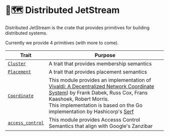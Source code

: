 # 📍🗺️ Distributed JetStream

Distributed JetStream is the crate that provides primitives for building distributed systems.

Currently we provide 4 primitives (with more to come).

| Trait                                                                     | Purpose                                                                                                                                                                                                                                                                                                                                    |
| ------------------------------------------------------------------------- | ------------------------------------------------------------------------------------------------------------------------------------------------------------------------------------------------------------------------------------------------------------------------------------------------------------------------------------------ |
| [`Cluster`](/crates/jetstream_distributed/cluster/index.md)               | A trait that provides membership semantics                                                                                                                                                                                                                                                                                                 |
| [`Placement`](/crates/jetstream_distributed/placement/index.md)           | A trait that provides placement semantics                                                                                                                                                                                                                                                                                                  |
| [`Coordinate`](/crates/jetstream_distributed/coordinate/index.md)         | This module provides an implementation of [Vivaldi: A Decentralized Network Coordinate System](https://pdos.csail.mit.edu/papers/vivaldi:sigcomm/paper.pdf)) by Frank Dabek, Russ Cox, Frans Kaashoek, Robert Morris.<br/> This implementation is based on the Go implementation by Hashicorp's [Serf](https://github.com/hashicorp/serf/) |
| [`access_control`](/crates/jetstream_distributed/access_control/index.md) | This module provides Accesss Control Semantics that align with Google's Zanzibar                                                                                                                                                                                                                                                           |
